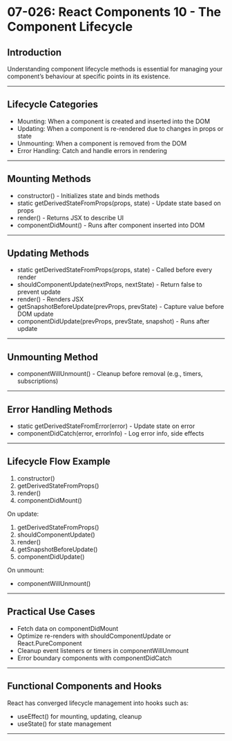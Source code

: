 # 07-026: React Components 10 - The Component Lifecycle

## Introduction

Understanding component lifecycle methods is essential for managing your component’s behaviour at specific points in its existence.

---

## Lifecycle Categories

- Mounting: When a component is created and inserted into the DOM  
- Updating: When a component is re-rendered due to changes in props or state  
- Unmounting: When a component is removed from the DOM  
- Error Handling: Catch and handle errors in rendering  

---

## Mounting Methods

- constructor() - Initializes state and binds methods  
- static getDerivedStateFromProps(props, state) - Update state based on props  
- render() - Returns JSX to describe UI  
- componentDidMount() - Runs after component inserted into DOM  

---

## Updating Methods

- static getDerivedStateFromProps(props, state) - Called before every render  
- shouldComponentUpdate(nextProps, nextState) - Return false to prevent update  
- render() - Renders JSX  
- getSnapshotBeforeUpdate(prevProps, prevState) - Capture value before DOM update  
- componentDidUpdate(prevProps, prevState, snapshot) - Runs after update  

---

## Unmounting Method

- componentWillUnmount() - Cleanup before removal (e.g., timers, subscriptions)  

---

## Error Handling Methods

- static getDerivedStateFromError(error) - Update state on error  
- componentDidCatch(error, errorInfo) - Log error info, side effects  

---

## Lifecycle Flow Example

1. constructor()  
2. getDerivedStateFromProps()  
3. render()  
4. componentDidMount()  

On update:

1. getDerivedStateFromProps()  
2. shouldComponentUpdate()  
3. render()  
4. getSnapshotBeforeUpdate()  
5. componentDidUpdate()

On unmount:

- componentWillUnmount()

---

## Practical Use Cases

- Fetch data on componentDidMount  
- Optimize re-renders with shouldComponentUpdate or React.PureComponent  
- Cleanup event listeners or timers in componentWillUnmount  
- Error boundary components with componentDidCatch  

---

## Functional Components and Hooks

React has converged lifecycle management into hooks such as:

- useEffect() for mounting, updating, cleanup  
- useState() for state management  


---

